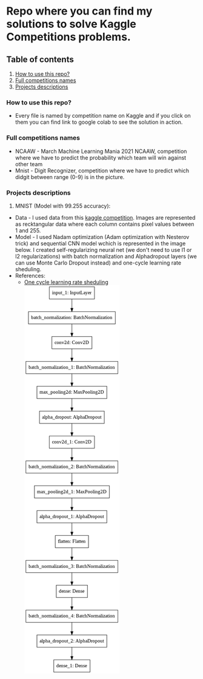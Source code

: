 # Repo where you can find my solutions to solve Kaggle Competitions problems.
## Table of contents
1. [How to use this repo?](#How-to-use-this-repo)
2. [Full competitions names](#Full-competitions-names)
3. [Projects descriptions](#Projects-descriptions)

### How to use this repo?
  - Every file is named by competition name on Kaggle and if you click on them you can find link to google colab    to see the solution in action.
### Full competitions names
 - NCAAW - March Machine Learning Mania 2021 NCAAW, competition where we have to predict the probability which team will win against other team
 - Mnist - Digit Recognizer, competition where we have to predict which didgit between range (0-9) is in the picture.
### Projects descriptions
1. MNIST (Model with 99.255 accuracy):
  - Data - I used data from this [kaggle competition](https://www.kaggle.com/c/digit-recognizer). Images are represented as       recktangular data where each column contains pixel values between 1 and 255.
  - Model - I used Nadam optimization (Adam optimization with Nesterov trick) and sequential CNN model wchich is represented in the image below. I created self-regularizing neural net (we don't need to use l1 or l2 regularizations) with batch normalization and Alphadropout layers (we can use Monte Carlo Dropout instead) and one-cycle learning rate sheduling.
  - References:
    - [One cycle learning rate sheduling](https://homl.info/1cycle)
       <br/>
       ![mnist_model](https://github.com/MichSteczko/Kaggle_competitions-/blob/main/images/mnist_model.png)
